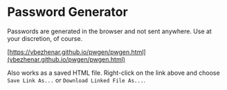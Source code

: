# Password Generator

Passwords are generated in the browser and not sent anywhere. Use at your discretion, of course.

[https://vbezhenar.github.io/pwgen/pwgen.html](vbezhenar.github.io/pwgen/pwgen.html)

Also works as a saved HTML file. Right-click on the link above and choose `Save Link As...` or `Download Linked File As...`.
